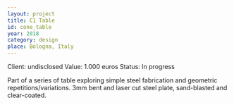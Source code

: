 ```yaml
---
layout: project
title: C1 Table
id: cone_table
year: 2018
category: design
place: Bologna, Italy
---
```

Client: undisclosed
Value: 1.000 euros 
Status: In progress

Part of a series of table exploring simple steel fabrication and geometric repetitions/variations.
3mm bent and laser cut steel plate, sand-blasted and clear-coated.
